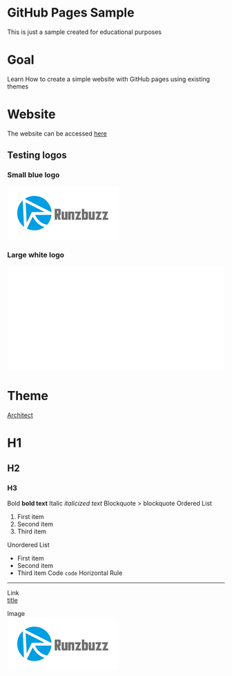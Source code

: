 # GitHub Pages Sample 
This is just a sample created for educational purposes

# Goal
Learn How to create a simple website with GitHub pages using existing themes

# Website
The website can be accessed [here](https://runzbuzz.github.io/gh-pages1/)

## Testing logos
### Small blue logo
![Logo](./logo.png "Runzbuzz Logo")

### Large white logo
![Logo](./runzbuzz_sideway_white.png "Runzbuzz White Logo")

# Theme
[Architect](https://github.com/pages-themes/architect)




# H1
## H2
### H3
Bold	**bold text**
Italic	*italicized text*
Blockquote	> blockquote
Ordered List
1. First item
2. Second item
3. Third item

Unordered List	
- First item
- Second item
- Third item
Code	`code`
Horizontal Rule

---

Link	
[title](https://www.runzbuzz.com)

Image	
![alt text](./logo.png)

